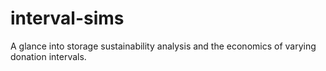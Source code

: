 # interval-sims
A glance into storage sustainability analysis and the economics of varying donation intervals.
